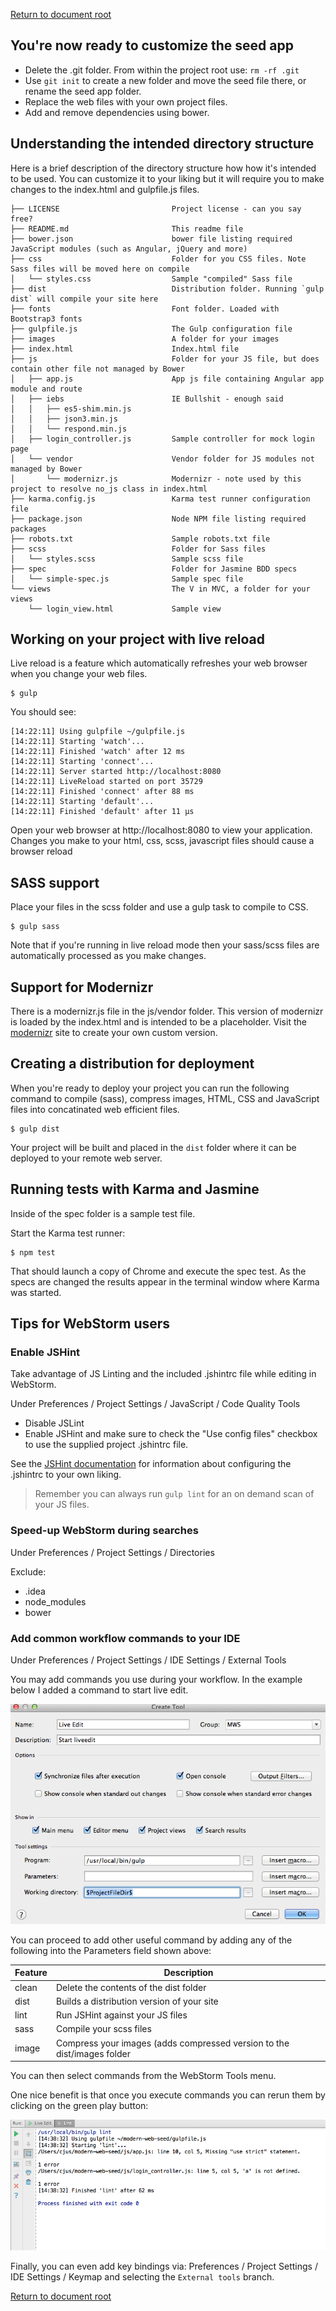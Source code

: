 [Return to document root](README.md)

## You're now ready to customize the seed app

* Delete the .git folder. From within the project root use: `rm -rf .git` 
* Use `git init` to create a new folder and move the seed file there, or rename the seed app folder.
* Replace the web files with your own project files.  
* Add and remove dependencies using bower.

## Understanding the intended directory structure

Here is a brief description of the directory structure how how it's intended to be used.  You can customize it to your liking but it will require you to make changes to the index.html and gulpfile.js files.

```
├── LICENSE                         Project license - can you say free?
├── README.md                       This readme file
├── bower.json                      bower file listing required JavaScript modules (such as Angular, jQuery and more)
├── css                             Folder for you CSS files. Note Sass files will be moved here on compile
│   └── styles.css                  Sample "compiled" Sass file
├── dist                            Distribution folder. Running `gulp dist` will compile your site here
├── fonts                           Font folder. Loaded with Bootstrap3 fonts
├── gulpfile.js                     The Gulp configuration file
├── images                          A folder for your images
├── index.html                      Index.html file
├── js                              Folder for your JS file, but does contain other file not managed by Bower
│   ├── app.js                      App js file containing Angular app module and route
│   ├── iebs                        IE Bullshit - enough said
│   │   ├── es5-shim.min.js
│   │   ├── json3.min.js
│   │   └── respond.min.js
│   ├── login_controller.js         Sample controller for mock login page
│   └── vendor                      Vendor folder for JS modules not managed by Bower
│       └── modernizr.js            Modernizr - note used by this project to resolve no_js class in index.html
├── karma.config.js                 Karma test runner configuration file
├── package.json                    Node NPM file listing required packages
├── robots.txt                      Sample robots.txt file
├── scss                            Folder for Sass files
│   └── styles.scss                 Sample scss file
├── spec                            Folder for Jasmine BDD specs 
│   └── simple-spec.js              Sample spec file
└── views                           The V in MVC, a folder for your views
    └── login_view.html             Sample view
```

## Working on your project with live reload

Live reload is a feature which automatically refreshes your web browser when you change your web files.

```shell
$ gulp
```

You should see:

```    
[14:22:11] Using gulpfile ~/gulpfile.js
[14:22:11] Starting 'watch'...
[14:22:11] Finished 'watch' after 12 ms
[14:22:11] Starting 'connect'...
[14:22:11] Server started http://localhost:8080
[14:22:11] LiveReload started on port 35729
[14:22:11] Finished 'connect' after 88 ms
[14:22:11] Starting 'default'...
[14:22:11] Finished 'default' after 11 μs
```

Open your web browser at http://localhost:8080 to view your application. Changes you make to your html, css, scss, javascript files should cause a browser reload 

## SASS support

Place your files in the scss folder and use a gulp task to compile to CSS.

```shell
$ gulp sass
```

Note that if you're running in live reload mode then your sass/scss files are automatically processed as you make changes.

## Support for Modernizr

There is a modernizr.js file in the js/vendor folder. This version of modernizr is loaded by the index.html and is intended to be a placeholder.  Visit the [modernizr](http://modernizr.com/download) site to create your own custom version. 

## Creating a distribution for deployment

When you're ready to deploy your project you can run the following command to compile (sass), compress images, HTML, CSS and JavaScript files into concatinated web efficient files.

```shell
$ gulp dist
```

Your project will be built and placed in the `dist` folder where it can be deployed to your remote web server.

## Running tests with Karma and Jasmine

Inside of the spec folder is a sample test file. 

Start the Karma test runner:

```shell
$ npm test
```

That should launch a copy of Chrome and execute the spec test. As the specs are changed the results appear in the terminal window where Karma was started.

## Tips for WebStorm users

### Enable JSHint

Take advantage of JS Linting and the included .jshintrc file while editing in WebStorm.

Under Preferences / Project Settings / JavaScript / Code Quality Tools

* Disable JSLint
* Enable JSHint and make sure to check the "Use config files" checkbox to use the supplied project .jshintrc file.

See the [JSHint documentation](http://www.jshint.com/docs/) for information about configuring the .jshintrc to your own liking.

> Remember you can always run `gulp lint` for an on demand scan of your JS files.

### Speed-up WebStorm during searches
 
Under Preferences / Project Settings / Directories

Exclude: 
 
* .idea
* node_modules
* bower

### Add common workflow commands to your IDE
 
Under Preferences / Project Settings / IDE Settings / External Tools

You may add commands you use during your workflow. In the example below I added a command to start live edit.   

![image](./images/ws_liveedit.png)

You can proceed to add other useful command by adding any of the following into the Parameters field shown above:
 
Feature     |   Description   
---         |   ---
clean       |   Delete the contents of the dist folder
dist        |   Builds a distribution version of your site
lint        |   Run JSHint against your JS files
sass        |   Compile your scss files
image       |   Compress your images (adds compressed version to the dist/images folder

You can then select commands from the WebStorm Tools menu.

One nice benefit is that once you execute commands you can rerun them by clicking on the green play button:

![image](./images/ws_externaltools.png)

Finally, you can even add key bindings via: Preferences / Project Settings / IDE Settings / Keymap
and selecting the `External tools` branch.

[Return to document root](README.md)

